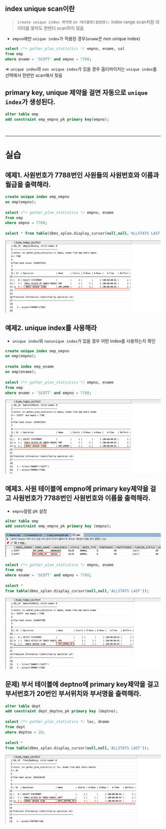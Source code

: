 
## index unique scan이란

>`create unique index 제약명`
>`on 테이블명(컬럼명);`
> index range scan처럼 데이터를 찾아도 한번더 scan하지 않음

- `empno`에만 `unique index`가 적용된 경우(`ename`은 non unique index)
```sql
select /*+ gather_plan_statistics */ empno, ename, sal
from emp
where ename = 'SCOTT' and empno = 7788;
```
⇒ `unique index`와 `non unique index`가 있을 경우 옵티마이저는 `unique index`를 선택해서 한번만 scan해서 찾음

## primary key, unique 제약을 걸면 자동으로 `unique index`가 생성된다.

```sql
alter table emp
add constraint emp_empno_pk primary key(empno);
```

<br>

---
# 실습

## 예제1. 사원번호가 7788번인 사원들의 사원번호와 이름과 월급을 출력해라.

```sql
create unique index emp_empno
on emp(empno);

select /*+ gather_plan_statistics */ empno, ename
from emp
where empno = 7788;

select * from table(dbms_xplan.display_cursor(null,null,'ALLSTATS LAST'));
```
![](../img/sql_tuning20/chapter5/5-1.png)


## 예제2. unique index를 사용해라
- `unique index`와 `nonunique index`가 있을 경우 어떤 index를 사용하는지 확인
```sql
create unique index emp_empno
on emp(empno);

create index emp_ename
on emp(ename);

select /*+ gather_plan_statistics */ empno, ename
from emp
where ename = 'SCOTT' and empno = 7788;
```
![](../img/sql_tuning20/chapter5/5-2.png)


## 예제3. 사원 테이블에 empno에 primary key제약을 걸고 사원번호가 7788번인 사원번호와 이름을 출력해라.

- `empno`컬럼 pk 설정
```sql
alter table emp
add constraint emp_empno_pk primary key (empno);
```
![](../img/sql_tuning20/chapter5/5-3.png)

```sql
select /*+ gather_plan_statistics */ empno, ename
from emp
where ename = 'SCOTT' and empno = 7788;

select * 
from table(dbms_xplan.display_cursor(null,null,'ALLSTATS LAST'));
```
![](../img/sql_tuning20/chapter5/5-4.png)


## 문제) 부서 테이블에 deptno에 primary key제약을 걸고 부서번호가 20번인 부서위치와 부서명을 출력해라.

```sql
alter table dept
add constraint dept_deptno_pk primary key (deptno);

select /*+ gather_plan_statistics */ loc, dname
from dept
where deptno = 20;

select * 
from table(dbms_xplan.display_cursor(null,null,'ALLSTATS LAST'));
```
![](../img/sql_tuning20/chapter5/5-5.png)


